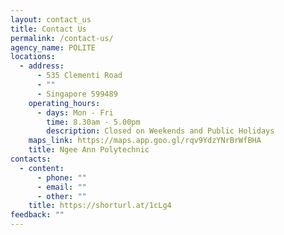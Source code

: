 ```yaml
---
layout: contact_us
title: Contact Us
permalink: /contact-us/
agency_name: POLITE
locations:
  - address:
      - 535 Clementi Road
      - ""
      - Singapore 599489
    operating_hours:
      - days: Mon - Fri
        time: 8.30am - 5.00pm
        description: Closed on Weekends and Public Holidays
    maps_link: https://maps.app.goo.gl/rqv9YdzYNrBrWfBHA
    title: Ngee Ann Polytechnic
contacts:
  - content:
      - phone: ""
      - email: ""
      - other: ""
    title: https://shorturl.at/1cLg4
feedback: ""
---
```

